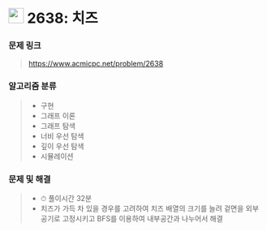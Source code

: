 # <img src="https://d2gd6pc034wcta.cloudfront.net/tier/12.svg" width="30">  2638: 치즈

### 문제 링크

> https://www.acmicpc.net/problem/2638



### 알고리즘 분류

>- 구현
>- 그래프 이론
>- 그래프 탐색
>- 너비 우선 탐색
>- 깊이 우선 탐색
>- 시뮬레이션



### 문제 및 해결

>- ⏱ 풀이시간 32분
>- 치즈가 가득 차 있을 경우를 고려하여 치즈 배열의 크기를 늘려 겉면을 외부 공기로 고정시키고 BFS를 이용하여 내부공간과 나누어서 해결

